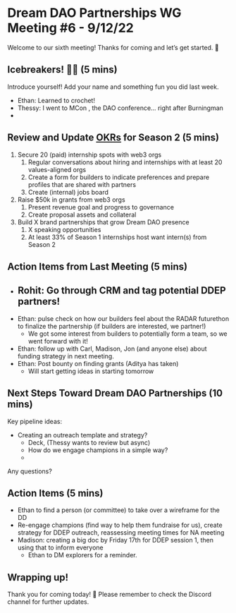 # Dream DAO Partnerships WG Meeting #6 - 9/12/22

Welcome to our sixth meeting! Thanks for coming and let’s get started. 🚀

## Icebreakers! 🧊🔨 (5 mins)

Introduce yourself! Add your name and something fun you did last week.

- Ethan: Learned to crochet!
- Thessy: I went to MCon , the DAO conference… right after Burningman
- 

## Review and Update [OKRs](https://asana.com/resources/okr-meaning) for Season 2 (5 mins)

1. Secure 20 (paid) internship spots with web3 orgs
    1. Regular conversations about hiring and internships with at least 20 values-aligned orgs
    2. Create a form for builders to indicate preferences and prepare profiles that are shared with partners
    3. Create (internal) jobs board
2. Raise $50k in grants from web3 orgs
    1. Present revenue goal and progress to governance
    2. Create proposal assets and collateral
3. Build X brand partnerships that grow Dream DAO presence
    1. X speaking opportunities
    2. At least 33% of Season 1 internships host want intern(s) from Season 2

## Action Items from Last Meeting (5 mins)

- Rohit: Go through CRM and tag potential DDEP partners!
    - 
- Ethan: pulse check on how our builders feel about the RADAR futurethon to finalize the partnership (if builders are interested, we partner!)
    - We got some interest from builders to potentially form a team, so we went forward with it!
- Ethan: follow up with Carl, Madison, Jon (and anyone else) about funding strategy in next meeting.
- Ethan: Post bounty on finding grants (Aditya has taken)
    - Will start getting ideas in starting tomorrow

## Next Steps Toward Dream DAO Partnerships (10 mins)

Key pipeline ideas:

- Creating an outreach template and strategy?
    - Deck, (Thessy wants to review but async)
    - How do we engage champions in a simple way?
    - 

Any questions?

## Action Items (5 mins)

- Ethan to find a person (or committee) to take over a wireframe for the DD
- Re-engage champions (find way to help them fundraise for us), create strategy for DDEP outreach, reassessing meeting times for NA meeting
- Madison: creating a big doc by Friday 17th for DDEP session 1, then using that to inform everyone
    - Ethan to DM explorers for a reminder.

## Wrapping up!

Thank you for coming today! 🌮
Please remember to check the Discord channel for further updates.